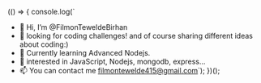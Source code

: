 (() => {
  console.log(`
  - 👋 Hi, I’m @FilmonTeweldeBirhan
  - 👀 looking for coding challenges! and of course sharing different ideas about coding:)
  - 🌱 Currently learning Advanced Nodejs.
  - 💞️ interested in JavaScript, Nodejs, mongodb, express...
  - 📫 You can contact me filmontewelde415@gmail.com`);
})();
